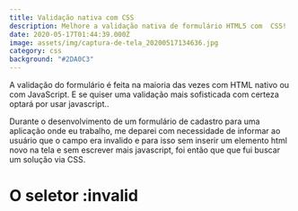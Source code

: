 ```yaml
---
title: Validação nativa com CSS
description: Melhore a validação nativa de formulário HTML5 com  CSS!
date: 2020-05-17T01:44:39.000Z
image: assets/img/captura-de-tela_20200517134636.jpg
category: css
background: "#2DA0C3"
---
```

A validação do formulário é feita na maioria das vezes com HTML nativo ou com JavaScript. E se quiser uma validação mais sofisticada com certeza optará por usar javascript..

Durante o desenvolvimento de um formulário de cadastro para uma aplicação onde eu trabalho, me deparei com necessidade de informar ao usuário que o campo era invalido e para isso sem inserir um elemento html novo na tela e sem escrever mais javascript, foi então que que fui buscar um solução via CSS.

# O seletor :invalid
